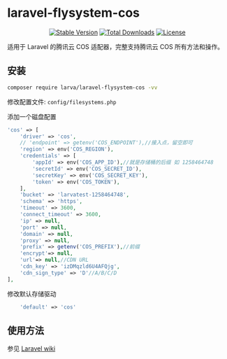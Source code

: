 # laravel-flysystem-cos

<p align="center">
    <a href="https://packagist.org/packages/larva/laravel-flysystem-cos"><img src="https://poser.pugx.org/larva/laravel-flysystem-cos/v/stable" alt="Stable Version"></a>
    <a href="https://packagist.org/packages/larva/laravel-flysystem-cos"><img src="https://poser.pugx.org/larva/laravel-flysystem-cos/downloads" alt="Total Downloads"></a>
    <a href="https://packagist.org/packages/larva/laravel-flysystem-cos"><img src="https://poser.pugx.org/larva/laravel-flysystem-cos/license" alt="License"></a>
</p>

适用于 Laravel 的腾讯云 COS 适配器，完整支持腾讯云 COS 所有方法和操作。

## 安装

```bash
composer require larva/laravel-flysystem-cos -vv
```

修改配置文件: `config/filesystems.php`

添加一个磁盘配置

```php
'cos' => [
    'driver' => 'cos',
    // 'endpoint' => getenv('COS_ENDPOINT'),//接入点，留空即可
    'region' => env('COS_REGION'),
    'credentials' => [
        'appId' => env('COS_APP_ID'),//就是存储桶的后缀 如 1258464748
        'secretId' => env('COS_SECRET_ID'),
        'secretKey' => env('COS_SECRET_KEY'),
        'token' => env('COS_TOKEN'),
    ],
    'bucket' => 'larvatest-1258464748',
    'schema' => 'https',
    'timeout' => 3600,
    'connect_timeout' => 3600,
    'ip' => null,
    'port' => null,
    'domain' => null,
    'proxy' => null,
    'prefix' => getenv('COS_PREFIX'),//前缀
    'encrypt'=> null,
    'url'=> null,//CDN URL 
    'cdn_key' => 'izDMqzld6U4AFQjg',
    'cdn_sign_type' => 'D'//A/B/C/D
],
```

修改默认存储驱动

```php
    'default' => 'cos'
```

## 使用方法

参见 [Laravel wiki](https://laravel.com/docs/9.x/filesystem)
